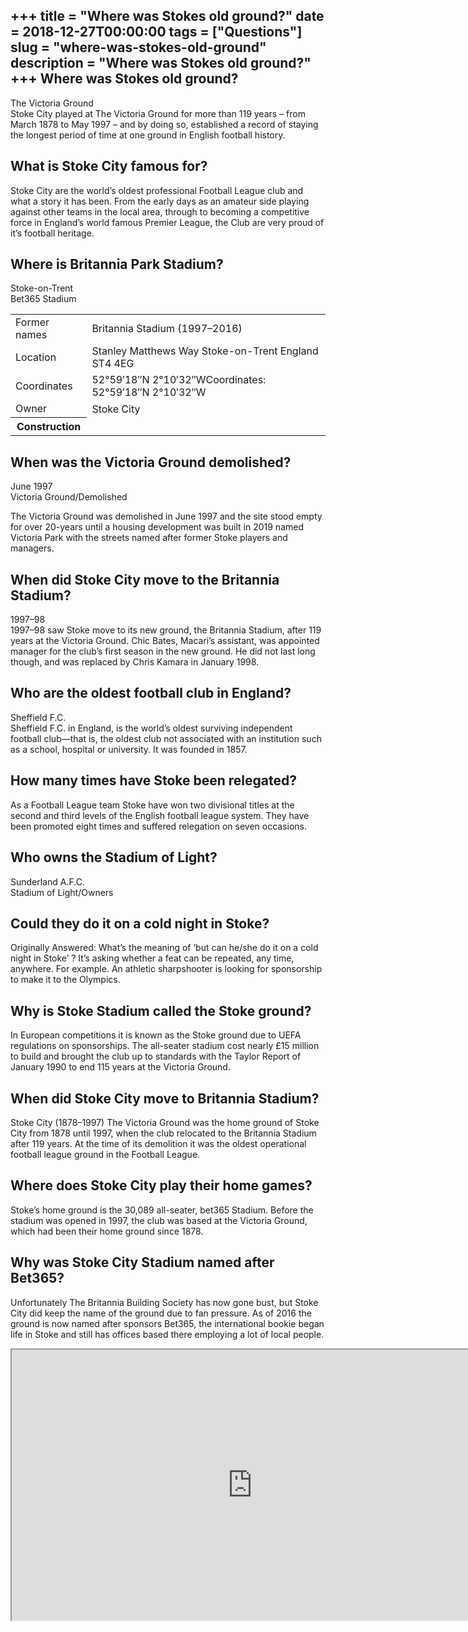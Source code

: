 +++
title = "Where was Stokes old ground?"
date = 2018-12-27T00:00:00
tags = ["Questions"]
slug = "where-was-stokes-old-ground"
description = "Where was Stokes old ground?"
+++
Where was Stokes old ground?
----------------------------

The Victoria Ground  
Stoke City played at The Victoria Ground for more than 119 years – from March 1878 to May 1997 – and by doing so, established a record of staying the longest period of time at one ground in English football history.

What is Stoke City famous for?
------------------------------

Stoke City are the world’s oldest professional Football League club and what a story it has been. From the early days as an amateur side playing against other teams in the local area, through to becoming a competitive force in England’s world famous Premier League, the Club are very proud of it’s football heritage.

Where is Britannia Park Stadium?
--------------------------------

Stoke-on-Trent  
Bet365 Stadium

<table><tr><td>Former names</td><td>Britannia Stadium (1997–2016)</td></tr><tr><td>Location</td><td>Stanley Matthews Way Stoke-on-Trent England ST4 4EG</td></tr><tr><td>Coordinates</td><td>52°59′18″N 2°10′32″WCoordinates: 52°59′18″N 2°10′32″W</td></tr><tr><td>Owner</td><td>Stoke City</td></tr><tr><th>Construction</th></tr></table>

When was the Victoria Ground demolished?
----------------------------------------

June 1997  
Victoria Ground/Demolished

The Victoria Ground was demolished in June 1997 and the site stood empty for over 20-years until a housing development was built in 2019 named Victoria Park with the streets named after former Stoke players and managers.

When did Stoke City move to the Britannia Stadium?
--------------------------------------------------

1997–98  
1997–98 saw Stoke move to its new ground, the Britannia Stadium, after 119 years at the Victoria Ground. Chic Bates, Macari’s assistant, was appointed manager for the club’s first season in the new ground. He did not last long though, and was replaced by Chris Kamara in January 1998.

Who are the oldest football club in England?
--------------------------------------------

Sheffield F.C.  
Sheffield F.C. in England, is the world’s oldest surviving independent football club—that is, the oldest club not associated with an institution such as a school, hospital or university. It was founded in 1857.

How many times have Stoke been relegated?
-----------------------------------------

As a Football League team Stoke have won two divisional titles at the second and third levels of the English football league system. They have been promoted eight times and suffered relegation on seven occasions.

Who owns the Stadium of Light?
------------------------------

Sunderland A.F.C.  
Stadium of Light/Owners

Could they do it on a cold night in Stoke?
------------------------------------------

Originally Answered: What’s the meaning of ‘but can he/she do it on a cold night in Stoke’ ? It’s asking whether a feat can be repeated, any time, anywhere. For example. An athletic sharpshooter is looking for sponsorship to make it to the Olympics.

Why is Stoke Stadium called the Stoke ground?
---------------------------------------------

In European competitions it is known as the Stoke ground due to UEFA regulations on sponsorships. The all-seater stadium cost nearly £15 million to build and brought the club up to standards with the Taylor Report of January 1990 to end 115 years at the Victoria Ground.

When did Stoke City move to Britannia Stadium?
----------------------------------------------

Stoke City (1878–1997) The Victoria Ground was the home ground of Stoke City from 1878 until 1997, when the club relocated to the Britannia Stadium after 119 years. At the time of its demolition it was the oldest operational football league ground in the Football League.

Where does Stoke City play their home games?
--------------------------------------------

Stoke’s home ground is the 30,089 all-seater, bet365 Stadium. Before the stadium was opened in 1997, the club was based at the Victoria Ground, which had been their home ground since 1878.

Why was Stoke City Stadium named after Bet365?
----------------------------------------------

Unfortunately The Britannia Building Society has now gone bust, but Stoke City did keep the name of the ground due to fan pressure. As of 2016 the ground is now named after sponsors Bet365, the international bookie began life in Stoke and still has offices based there employing a lot of local people.

<iframe allow="accelerometer; autoplay; clipboard-write; encrypted-media; gyroscope; picture-in-picture" allowfullscreen="" class="__youtube_prefs__  epyt-is-override  no-lazyload" data-no-lazy="1" data-origheight="433" data-origwidth="770" data-skipgform_ajax_framebjll="" height="433" id="_ytid_46054" loading="lazy" src="https://www.youtube.com/embed/iuCZFgI3XJo?enablejsapi=1&autoplay=0&cc_load_policy=0&cc_lang_pref=&iv_load_policy=1&loop=0&modestbranding=0&rel=1&fs=1&playsinline=0&autohide=2&theme=dark&color=red&controls=1&" title="YouTube player" width="770"></iframe>